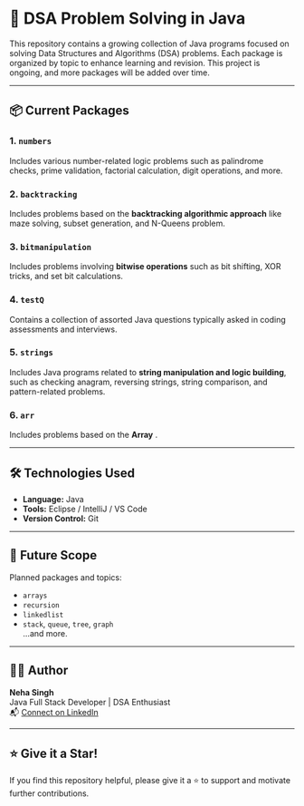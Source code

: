 
# 🧠 DSA Problem Solving in Java

This repository contains a growing collection of Java programs focused on solving Data Structures and Algorithms (DSA) problems. Each package is organized by topic to enhance learning and revision. This project is ongoing, and more packages will be added over time.

---

## 📦 Current Packages

### 1. `numbers`
Includes various number-related logic problems such as palindrome checks, prime validation, factorial calculation, digit operations, and more.

### 2. `backtracking`
Includes problems based on the **backtracking algorithmic approach** like maze solving, subset generation, and N-Queens problem.

### 3. `bitmanipulation`
Includes problems involving **bitwise operations** such as bit shifting, XOR tricks, and set bit calculations.

### 4. `testQ`
Contains a collection of assorted Java questions typically asked in coding assessments and interviews.

### 5. `strings`
Includes Java programs related to **string manipulation and logic building**, such as checking anagram, reversing strings, string comparison, and pattern-related problems.

### 6. `arr`
Includes problems based on the **Array** .

---

## 🛠️ Technologies Used
- **Language:** Java
- **Tools:** Eclipse / IntelliJ / VS Code
- **Version Control:** Git

---

## 🚀 Future Scope
Planned packages and topics:
- `arrays`
- `recursion`
- `linkedlist`
- `stack`, `queue`, `tree`, `graph`  
...and more.

---

## 👩‍💻 Author
**Neha Singh**  
Java Full Stack Developer | DSA Enthusiast  
📬 [Connect on LinkedIn](https://www.linkedin.com/in/singhneha25/)

---

## ⭐ Give it a Star!
If you find this repository helpful, please give it a ⭐ to support and motivate further contributions.
